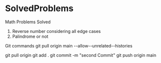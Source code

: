 # SolvedProblems

Math Problems Solved
1. Reverse number considering all edge cases
2. Palindrome or not


Git commands
git pull origin main --allow--unrelated--histories

git pull origin
git add .
git commit -m "second Commit"
git push origin main
